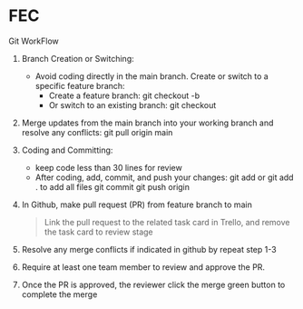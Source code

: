 # FEC
Git WorkFlow
1. Branch Creation or Switching:
    * Avoid coding directly in the main branch. Create or switch to a specific feature branch:
      + Create a feature branch:
        git checkout -b <feature-branch>
      + Or switch to an existing branch:
        git checkout <feature-branch>

2. Merge updates from the main branch into your working branch and resolve any conflicts:
      git pull origin main

3. Coding and Committing:
    * keep code less than 30 lines for review
    * After coding, add, commit, and push your changes:
        git add <file-name> or git add . to add all files
        git commit
        git push origin <feature-branch>

4. In Github, make pull request (PR) from feature branch to main
      > Link the pull request to the related task card in Trello, and remove the task card to review stage

5. Resolve any merge conflicts if indicated in github by repeat step 1-3

6. Require at least one team member to review and approve the PR.

7. Once the PR is approved, the reviewer click the merge green button to complete the merge